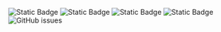 ![Static Badge](https://img.shields.io/badge/blacklists-61-000000) ![Static Badge](https://img.shields.io/badge/blacklisted-2983616-cc0000) ![Static Badge](https://img.shields.io/badge/whitelisted-2254-00CC00) ![Static Badge](https://img.shields.io/badge/streaming_blacklist-28107-000000) ![GitHub issues](https://img.shields.io/github/issues/fabriziosalmi/blacklists)
